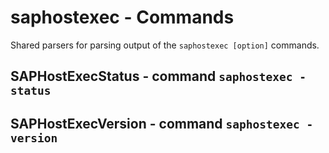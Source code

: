 saphostexec - Commands
======================

Shared parsers for parsing output of the ``saphostexec [option]`` commands.

SAPHostExecStatus - command ``saphostexec -status``
---------------------------------------------------

SAPHostExecVersion - command ``saphostexec -version``
-----------------------------------------------------